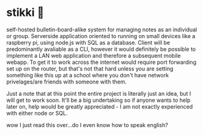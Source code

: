 # stikki 🚧
self-hosted bulletin-board-alike system for managing notes as an individual or group.
Serverside application oriented to running on small devices like a raspberry pi, using node.js with SQL as a database. Client will be predominantly avaliable as a CLI, however it would definitely be possible to implement a LAN web application and therefore a subsequent mobile webapp. To get it to work across the internet would require port forwarding set up on the router, but that's not that hard unless you are setting something like this up at a school where you don't have network privelages/are friends with someone with them.

Just a note that at this point the entire project is literally just an idea, but I will get to work soon. It'll be a big undertaking so if anyone wants to help later on, help would be greatly appreciated - I am not exactly experienced with either node or SQL.




wow I just read this over...do I even know how to speak english?
